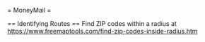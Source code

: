 = MoneyMail =

== Identifying Routes ==
Find ZIP codes within a radius at https://www.freemaptools.com/find-zip-codes-inside-radius.htm
